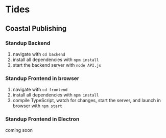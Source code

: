# Tides
## Coastal Publishing

### Standup Backend

 1. navigate with `cd backend`
 1. install all dependencies with `npm install`
 1. start the backend server with `node API.js`

### Standup Frontend in browser

 1. navigate with `cd frontend`
 1. install all dependencies with `npm install`
 1. compile TypeScript, watch for changes, start the server, and launch in browser with `npm start`

### Standup Frontend in Electron

coming soon
